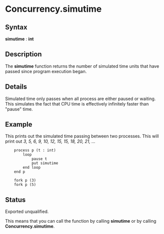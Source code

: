 
# Concurrency.simutime

## Syntax
**simutime** : **int**

## Description
The **simutime** function returns the number of simulated time units that have passed since program execution began.


## Details
Simulated time only passes when all process are either paused or waiting. This simulates the fact that CPU time is effectively infinitely faster than "pause" time.


## Example
This prints out the simulated time passing between two processes. This will print out _3, 5, 6, 9, 10, 12, 15, 15, 18, 20, 21, ..._

        process p (t : int)
            loop
                pause t
                put simutime
            end loop
        end p
        
        fork p (3)
        fork p (5)
## Status
Exported unqualified.

This means that you can call the function by calling **simutime** or by calling **Concurrency.simutime**.

